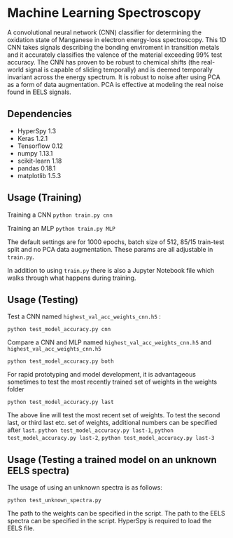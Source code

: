 # Machine Learning Spectroscopy
A convolutional neural network (CNN) classifier for determining the oxidation state of Manganese in electron energy-loss spectroscopy. This 1D CNN takes signals describing the bonding enviroment in transition metals and it accurately classifies the valence of the material exceeding 99% test accuracy. The CNN has proven to be robust to chemical shifts (the real-world signal is capable of sliding temporally) and is deemed temporally invariant across the energy spectrum. It is robust to noise after using PCA as a form of data augmentation. PCA is effective at modeling the real noise found in EELS signals.

## Dependencies
- HyperSpy 1.3
- Keras 1.2.1
- Tensorflow 0.12
- numpy 1.13.1
- scikit-learn 1.18
- pandas 0.18.1
- matplotlib 1.5.3

## Usage (Training)

Training a CNN
`python train.py cnn` 

Training an MLP
`python train.py MLP`

The default settings are for 1000 epochs, batch size of 512, 85/15 train-test split and no PCA data augmentation. These params are all adjustable in `train.py`.

In addition to using `train.py` there is also a Jupyter Notebook file which walks through what happens during training.
## Usage (Testing)

Test a CNN named `highest_val_acc_weights_cnn.h5` :
  
  `python test_model_accuracy.py cnn`

Compare a CNN and MLP named `highest_val_acc_weights_cnn.h5` and `highest_val_acc_weights_cnn.h5`

`python test_model_accuracy.py both`


For rapid prototyping and model development, it is advantageous sometimes to test the most recently trained set of weights in the weights folder

`python test_model_accuracy.py last`

The above line will test the most recent set of weights. To test the second last, or third last etc. set of weights, additional numbers can be specified after `last`.
`python test_model_accuracy.py last-1`, `python test_model_accuracy.py last-2`, `python test_model_accuracy.py last-3`


## Usage (Testing a trained model on an unknown EELS spectra)

The usage of using an unknown spectra is as follows:

`python test_unknown_spectra.py`

The path to the weights can be specified in the script.
The path to the EELS spectra can be specified in the script. HyperSpy is required to load the EELS file.
